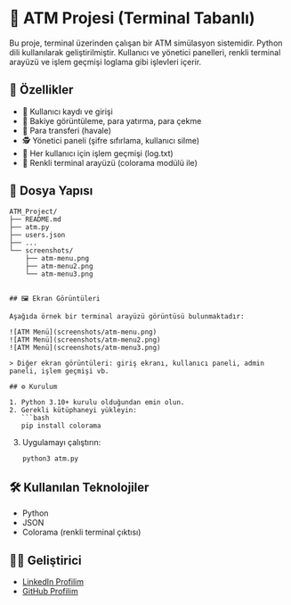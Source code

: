 # 🏧 ATM Projesi (Terminal Tabanlı)

Bu proje, terminal üzerinden çalışan bir ATM simülasyon sistemidir. Python dili kullanılarak geliştirilmiştir. Kullanıcı ve yönetici panelleri, renkli terminal arayüzü ve işlem geçmişi loglama gibi işlevleri içerir.

## 🚀 Özellikler

- 👤 Kullanıcı kaydı ve girişi
- 🏦 Bakiye görüntüleme, para yatırma, para çekme
- 🔄 Para transferi (havale)
- 🕵️ Yönetici paneli (şifre sıfırlama, kullanıcı silme)
- 📝 Her kullanıcı için işlem geçmişi (log.txt)
- 🎨 Renkli terminal arayüzü (colorama modülü ile)

## 📁 Dosya Yapısı

```
ATM_Project/
├── README.md
├── atm.py
├── users.json
├── ...
└── screenshots/
    ├── atm-menu.png
    ├── atm-menu2.png
    └── atm-menu3.png


## 🖼️ Ekran Görüntüleri

Aşağıda örnek bir terminal arayüzü görüntüsü bulunmaktadır:

![ATM Menü](screenshots/atm-menu.png)
![ATM Menü](screenshots/atm-menu2.png)
![ATM Menü](screenshots/atm-menu3.png)

> Diğer ekran görüntüleri: giriş ekranı, kullanıcı paneli, admin paneli, işlem geçmişi vb.

## ⚙️ Kurulum

1. Python 3.10+ kurulu olduğundan emin olun.
2. Gerekli kütüphaneyi yükleyin:
   ```bash
   pip install colorama
   ```
3. Uygulamayı çalıştırın:
   ```bash
   python3 atm.py
   ```

## 🛠️ Kullanılan Teknolojiler

- Python
- JSON
- Colorama (renkli terminal çıktısı)

## 👨‍💻 Geliştirici

- [LinkedIn Profilim](https://www.linkedin.com/in/kaan-t%C3%BCre-535405188/)
- [GitHub Profilim](https://github.com/TureKaan)

